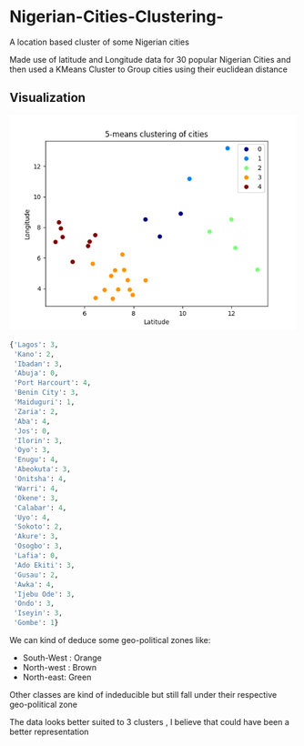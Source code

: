 # Nigerian-Cities-Clustering-
A location based  cluster of some Nigerian cities

Made use of latitude and Longitude data for 30 popular Nigerian Cities and then used a KMeans Cluster to Group cities using their euclidean distance 

## Visualization

![img](/chart.png)

```python
{'Lagos': 3,
 'Kano': 2,
 'Ibadan': 3,
 'Abuja': 0,
 'Port Harcourt': 4,
 'Benin City': 3,
 'Maiduguri': 1,
 'Zaria': 2,
 'Aba': 4,
 'Jos': 0,
 'Ilorin': 3,
 'Oyo': 3,
 'Enugu': 4,
 'Abeokuta': 3,
 'Onitsha': 4,
 'Warri': 4,
 'Okene': 3,
 'Calabar': 4,
 'Uyo': 4,
 'Sokoto': 2,
 'Akure': 3,
 'Osogbo': 3,
 'Lafia': 0,
 'Ado Ekiti': 3,
 'Gusau': 2,
 'Awka': 4,
 'Ijebu Ode': 3,
 'Ondo': 3,
 'Iseyin': 3,
 'Gombe': 1}

```


We can kind of deduce some geo-political zones like:
* South-West : Orange
* North-west : Brown
* North-east: Green

Other classes are kind of indeducible but still fall under their respective geo-political zone


The data looks better suited to 3 clusters , I believe that could have been a better representation


